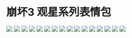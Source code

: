 # 崩坏3 观星系列表情包

![](https://cdn.jsdelivr.net/gh/2x-ercha/twikoo-magic/image/HONKAI3-Star/1.gif)
![](https://cdn.jsdelivr.net/gh/2x-ercha/twikoo-magic/image/HONKAI3-Star/10.gif)
![](https://cdn.jsdelivr.net/gh/2x-ercha/twikoo-magic/image/HONKAI3-Star/11.gif)
![](https://cdn.jsdelivr.net/gh/2x-ercha/twikoo-magic/image/HONKAI3-Star/12.gif)
![](https://cdn.jsdelivr.net/gh/2x-ercha/twikoo-magic/image/HONKAI3-Star/13.gif)
![](https://cdn.jsdelivr.net/gh/2x-ercha/twikoo-magic/image/HONKAI3-Star/14.gif)
![](https://cdn.jsdelivr.net/gh/2x-ercha/twikoo-magic/image/HONKAI3-Star/15.gif)
![](https://cdn.jsdelivr.net/gh/2x-ercha/twikoo-magic/image/HONKAI3-Star/16.gif)
![](https://cdn.jsdelivr.net/gh/2x-ercha/twikoo-magic/image/HONKAI3-Star/2.gif)
![](https://cdn.jsdelivr.net/gh/2x-ercha/twikoo-magic/image/HONKAI3-Star/3.gif)
![](https://cdn.jsdelivr.net/gh/2x-ercha/twikoo-magic/image/HONKAI3-Star/4.gif)
![](https://cdn.jsdelivr.net/gh/2x-ercha/twikoo-magic/image/HONKAI3-Star/5.gif)
![](https://cdn.jsdelivr.net/gh/2x-ercha/twikoo-magic/image/HONKAI3-Star/6.gif)
![](https://cdn.jsdelivr.net/gh/2x-ercha/twikoo-magic/image/HONKAI3-Star/7.gif)
![](https://cdn.jsdelivr.net/gh/2x-ercha/twikoo-magic/image/HONKAI3-Star/8.gif)
![](https://cdn.jsdelivr.net/gh/2x-ercha/twikoo-magic/image/HONKAI3-Star/9.gif)
